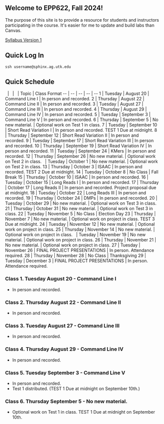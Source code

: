Welcome to EPP622, Fall 2024!
--------------------------------------

The purpose of this site is to provide a resource for students and instructors participating in the course. It's easier for me to update and build labs than Canvas.

[Syllabus Version 1]()

## Quick Log In
```
ssh username@sphinx.ag.utk.edu
```

## Quick Schedule
<google-sheets-html-origin><style type="text/css"><!--td {border: 1px solid #cccccc;}br {mso-data-placement:same-cell;}--></style>
  |   |   | Topic | Class Format
-- | -- | -- | -- | --
1 | Tuesday | August 20 | Command Line I | In person and recorded.
2 | Thursday | August 22 | Command Line II | In person and recorded.
3 | Tuesday | August 27 | Command Line III | In person and recorded.
4 | Thursday | August 29 | Command Line IV | In person and recorded.
5 | Tuesday | September 3 | Command Line V | In person and recorded.
6 | Thursday | September 5 | No new material. | Optional work on Test 1 in class.
7 | Tuesday | September 10 | Short Read Variation I | In person and recorded. TEST 1 Due at midnight.
8 | Thursday | September 12 | Short Read Variation II | In person and recorded.
9 | Tuesday | September 17 | Short Read Variation III | In person and recorded.
10 | Thursday | September 19 | Short Read Variation IV | In person and recorded.
11 | Tuesday | September 24 | KMers | In person and recorded.
12 | Thursday | September 26 | No new material. | Optional work on Test 2 in class.
  | Tuesday | October 1 | No new material. | Optional work on Test 2 in class.
13 | Thursday | October 3 | ISAAC | In person and recorded. TEST 2 Due at midnight.
14 | Tuesday | October 8 | No Class | Fall Break
15 | Thursday | October 10 | ISAAC | In person and recorded.
16 | Tuesday | October 15 | Long Reads I | In person and recorded.
17 | Thursday | October 17 | Long Reads II | In person and recorded. Project proposal due at midnight.
18 | Tuesday | October 22 | Long Reads III | In person and recorded.
19 | Thursday | October 24 | DMPs | In person and recorded.
20 | Tuesday | October 29 | No new material. | Optional work on Test 3 in class.
21 | Thursday | October 31 | No new material. | Optional work on Test 3 in class.
22 | Tuesday | November 5 | No Class | Election Day
23 | Thursday | November 7 | No new material. | Optional work on project in class. TEST 3 Due at midnight.
24 | Tuesday | November 12 | No new material. | Optional work on project in class.
25 | Thursday | November 14 | No new material. | Optional work on project in class.
  | Tuesday | November 19 | No new material. | Optional work on project in class.
26 | Thursday | November 21 | No new material. | Optional work on project in class.
27 | Tuesday | November 26 | FINAL PROJECT PRESENTATIONS | In person. Attendance required.
28 | Thursday | November 28 | No Class | Thanksgiving
29 | Tuesday | December 3 | FINAL PROJECT PRESENTATIONS | In person. Attendance required.


### Class 1. Tuesday August 20 - Command Line I
* In person and recorded.

### Class 2. Thursday August 22 - Command Line II
* In person and recorded.

### Class 3. Tuesday August 27 - Command Line III
* In person and recorded.

### Class 4. Thursday August 29 - Command Line IV
* In person and recorded.

### Class 5. Tuesday September 3 - Command Line V
* In person and recorded.
* Test 1 distributed. (TEST 1 Due at midnight on September 10th.)

### Class 6. Thursday September 5 - No new material.
* Optional work on Test 1 in class. TEST 1 Due at midnight on September 10th.

